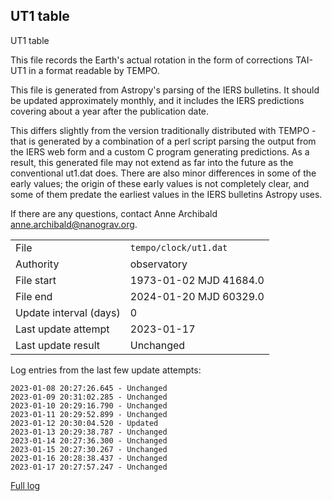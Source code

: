 
## UT1 table

UT1 table

This file records the Earth's actual rotation in the form of
corrections TAI-UT1 in a format readable by TEMPO.

This file is generated from Astropy's parsing of the IERS
bulletins. It should be updated approximately monthly, and it
includes the IERS predictions covering about a year after the
publication date.

This differs slightly from the version traditionally distributed
with TEMPO - that is generated by a combination of a perl script
parsing the output from the IERS web form and a custom C program
generating predictions. As a result, this generated file may not
extend as far into the future as the conventional ut1.dat does.
There are also minor differences in some of the early values; the
origin of these early values is not completely clear, and some of
them predate the earliest values in the IERS bulletins Astropy uses.

If there are any questions, contact Anne Archibald
<anne.archibald@nanograv.org>.

|     |     |
|:--- |:--- |
| File | `tempo/clock/ut1.dat` |
| Authority | observatory |
| File start | 1973-01-02 MJD 41684.0 |
| File end | 2024-01-20 MJD 60329.0 |
| Update interval (days) | 0 |
| Last update attempt | 2023-01-17 |
| Last update result | Unchanged |

Log entries from the last few update attempts:
```
2023-01-08 20:27:26.645 - Unchanged
2023-01-09 20:31:02.285 - Unchanged
2023-01-10 20:29:16.790 - Unchanged
2023-01-11 20:29:52.899 - Unchanged
2023-01-12 20:30:04.520 - Updated
2023-01-13 20:29:38.787 - Unchanged
2023-01-14 20:27:36.300 - Unchanged
2023-01-15 20:27:30.267 - Unchanged
2023-01-16 20:28:38.437 - Unchanged
2023-01-17 20:27:57.247 - Unchanged
```
[Full log](https://raw.githubusercontent.com/ipta/pulsar-clock-corrections/main/log/tempo/clock/ut1.dat.log)
